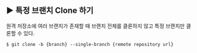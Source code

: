 ## ▶︎ 특정 브랜치 Clone 하기

원격 저장소에 여러 브랜치가 존재할 때 브랜치 전체를 클론하지 않고 특정 브랜치만 클론할 수 있다.

```git
$ git clone -b {branch} --single-branch {remote repository url}
```